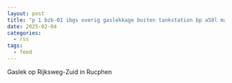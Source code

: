 ```yaml
---
layout: post
title: "p 1 bzb-01 ibgs overig gaslekkage buiten tankstation bp a58l mastpolder rijksweg-zuid rucphen 203093 201033"
date: 2025-02-04
categories: 
  - rss
tags: 
  - feed
---
```


Gaslek op Rijksweg-Zuid in Rucphen
